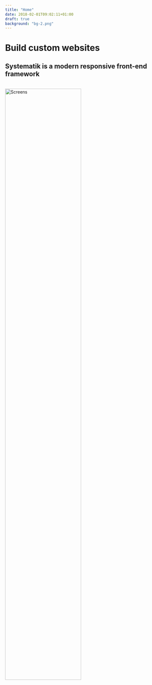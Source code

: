 ```yaml
---
title: "Home"
date: 2018-02-01T09:02:11+01:00
draft: true
background: "bg-2.png"
---
```



# Build **custom** websites

## Systematik is a modern responsive front-end framework

<img src="img/screens.svg" alt="Screens" style="width: 70%; align-self: center; margin-top: 1.3em;">

